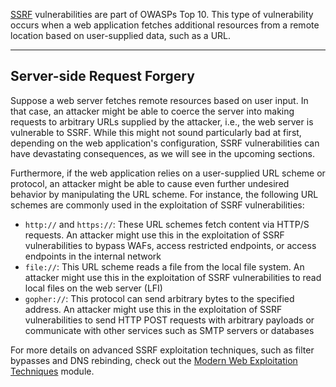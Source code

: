 [SSRF](https://owasp.org/Top10/A10_2021-Server-Side_Request_Forgery_%28SSRF%29/) vulnerabilities are part of OWASPs Top 10. This type of vulnerability occurs when a web application fetches additional resources from a remote location based on user-supplied data, such as a URL.

---

## Server-side Request Forgery

Suppose a web server fetches remote resources based on user input. In that case, an attacker might be able to coerce the server into making requests to arbitrary URLs supplied by the attacker, i.e., the web server is vulnerable to SSRF. While this might not sound particularly bad at first, depending on the web application's configuration, SSRF vulnerabilities can have devastating consequences, as we will see in the upcoming sections.

Furthermore, if the web application relies on a user-supplied URL scheme or protocol, an attacker might be able to cause even further undesired behavior by manipulating the URL scheme. For instance, the following URL schemes are commonly used in the exploitation of SSRF vulnerabilities:

- `http://` and `https://`: These URL schemes fetch content via HTTP/S requests. An attacker might use this in the exploitation of SSRF vulnerabilities to bypass WAFs, access restricted endpoints, or access endpoints in the internal network
- `file://`: This URL scheme reads a file from the local file system. An attacker might use this in the exploitation of SSRF vulnerabilities to read local files on the web server (LFI)
- `gopher://`: This protocol can send arbitrary bytes to the specified address. An attacker might use this in the exploitation of SSRF vulnerabilities to send HTTP POST requests with arbitrary payloads or communicate with other services such as SMTP servers or databases

For more details on advanced SSRF exploitation techniques, such as filter bypasses and DNS rebinding, check out the [Modern Web Exploitation Techniques](https://academy.hackthebox.com/module/details/231) module.